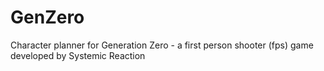 # GenZero
Character planner for Generation Zero - a first person shooter (fps) game developed by Systemic Reaction
